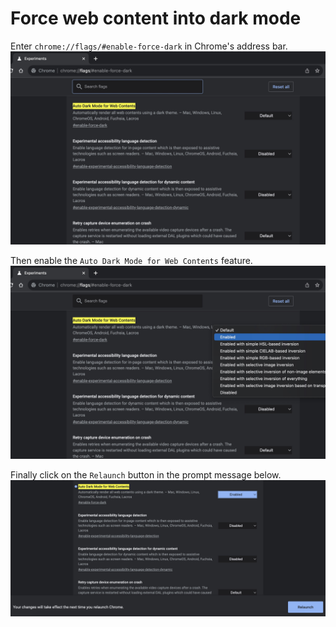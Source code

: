 # Force web content into dark mode
Enter `chrome://flags/#enable-force-dark` in Chrome's address bar.
![](image/chrome_flags.jpg)

Then enable the `Auto Dark Mode for Web Contents` feature.
![](image/chrome_enable_force_dark.jpg)

Finally click on the `Relaunch` button in the prompt message below.
![](image/chrome_relaunch.jpg)